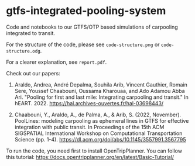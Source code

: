 # gtfs-integrated-pooling-system
Code and notebooks to our GTFS/OTP based simulations of carpooling integrated to transit.

For the structure of the code, please see `code-structure.png` or `code-structure.odg`.

For a clearer explanation, see `report.pdf`.

Check out our papers:
1. Araldo, Andrea, André Depalma, Souhila Arib, Vincent Gauthier, Romain Sere, Youssef Chaabouni, Oussama Kharouaa, and Ado Adamou Abba Ari. "Pooling for first and last mile: Integrating carpooling and transit." In hEART. 2022.
https://hal.archives-ouvertes.fr/hal-03698443/

2. Chaabouni, Y., Araldo, A., de Palma, A., & Arib, S. (2022, November). PoolLines: modeling carpooling as ephemeral lines in GTFS for effective integration with public transit. In Proceedings of the 15th ACM SIGSPATIAL International Workshop on Computational Transportation Science (pp. 1-4).
https://dl.acm.org/doi/abs/10.1145/3557991.3567795


To run the code, you need first to install OpenTripPlanner. You can follow this tutorial: https://docs.opentripplanner.org/en/latest/Basic-Tutorial/
